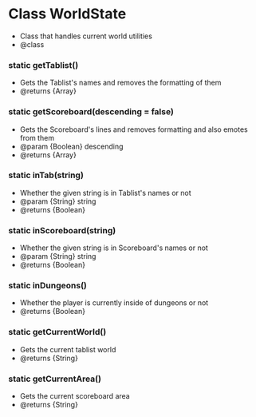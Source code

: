 # Class WorldState

*  Class that handles current world utilities
* @class
 

### static getTablist()

*  Gets the Tablist's names and removes the formatting of them
* @returns {Array}
     
    
### static getScoreboard(descending = false)

*  Gets the Scoreboard's lines and removes formatting and also emotes from them 
* @param {Boolean} descending 
* @returns {Array}
     
    
### static inTab(string)

*  Whether the given string is in Tablist's names or not
* @param {String} string 
* @returns {Boolean}
     
    
### static inScoreboard(string)

*  Whether the given string is in Scoreboard's names or not
* @param {String} string 
* @returns {Boolean}
     
    
### static inDungeons()

*  Whether the player is currently inside of dungeons or not
* @returns {Boolean}
     
    
### static getCurrentWorld()

*  Gets the current tablist world
* @returns {String}
     
    
### static getCurrentArea()

*  Gets the current scoreboard area
* @returns {String}
     
    
